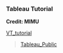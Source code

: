 ### Tableau Tutorial
**Credit: MIMU**

[VT_tutorial](https://www.youtube.com/watch?v=uUXVevn1Rv8&list=PLUH-6bX09Mx-GZfgD_1YPSOhdgHCnqdX8)


> [Tableau_Public](https://public.tableau.com/views/MIMU_Tableau_Training/State_Region?:language=en-US&:display_count=n&:origin=viz_share_link)
